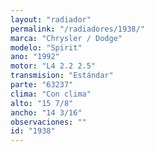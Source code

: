 ```yaml
---
layout: "radiador"
permalink: "/radiadores/1938/"
marca: "Chrysler / Dodge"
modelo: "Spirit"
ano: "1992"
motor: "L4 2.2 2.5"
transmision: "Estándar"
parte: "63237"
clima: "Con clima"
alto: "15 7/8"
ancho: "14 3/16"
observaciones: ""
id: "1938"
---
```


